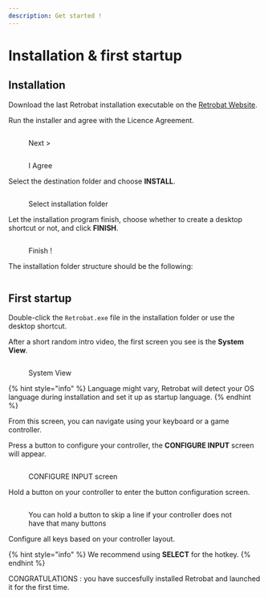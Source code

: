 ```yaml
---
description: Get started !
---
```


# Installation & first startup

## Installation

Download the last Retrobat installation executable on the [Retrobat Website](https://www.retrobat.ovh/dl\_en.html).

Run the installer and agree with the Licence Agreement.

<figure><img src="https://i.imgur.com/BcrxaWC.png" alt=""><figcaption><p>Next ></p></figcaption></figure>

<figure><img src="https://i.imgur.com/08boU9Q.png" alt=""><figcaption><p>I Agree</p></figcaption></figure>

Select the destination folder and choose **INSTALL**.

<figure><img src="https://i.imgur.com/ey8n2lD.png" alt=""><figcaption><p>Select installation folder</p></figcaption></figure>

Let the installation program finish, choose whether to create a desktop shortcut or not, and click **FINISH**.

<figure><img src="https://i.imgur.com/8F7dihV.png" alt=""><figcaption><p>Finish !</p></figcaption></figure>

The installation folder structure should be the following:

<figure><img src="https://i.imgur.com/Hffa513.png" alt=""><figcaption></figcaption></figure>

## First startup

Double-click the `Retrobat.exe` file in the installation folder or use the desktop shortcut.

After a short random intro video, the first screen you see is the **System View**.

<figure><img src="https://i.imgur.com/XVFrmz6.png" alt=""><figcaption><p>System View</p></figcaption></figure>

{% hint style="info" %}
Language might vary, Retrobat will detect your OS language during installation and set it up as startup language.
{% endhint %}

From this screen, you can navigate using your keyboard or a game controller.&#x20;

Press a button to configure your controller, the **CONFIGURE INPUT** screen will appear.

<figure><img src="https://i.imgur.com/C8T3fn5.png" alt=""><figcaption><p>CONFIGURE INPUT screen</p></figcaption></figure>

Hold a button on your controller to enter the button configuration screen.

<figure><img src="https://i.imgur.com/b3mepeW.png" alt=""><figcaption><p>You can hold a button to skip a line if your controller does not have that many buttons</p></figcaption></figure>

Configure all keys based on your controller layout.&#x20;

{% hint style="info" %}
We recommend using **SELECT** for the hotkey.
{% endhint %}

CONGRATULATIONS : you have succesfully installed Retrobat and launched it for the first time.
